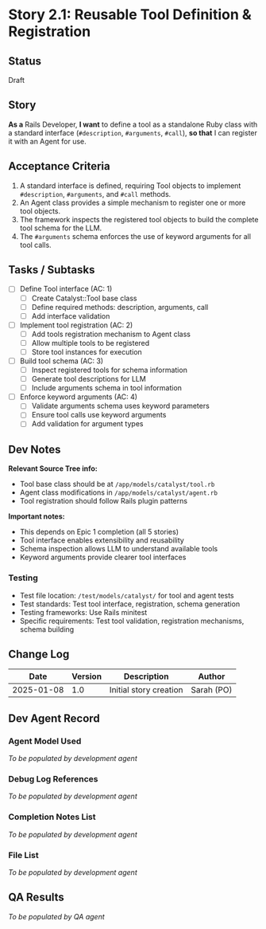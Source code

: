# Story 2.1: Reusable Tool Definition & Registration

## Status
Draft

## Story
**As a** Rails Developer,
**I want** to define a tool as a standalone Ruby class with a standard interface (`#description`, `#arguments`, `#call`),
**so that** I can register it with an Agent for use.

## Acceptance Criteria
1. A standard interface is defined, requiring Tool objects to implement `#description`, `#arguments`, and `#call` methods.
2. An Agent class provides a simple mechanism to register one or more tool objects.
3. The framework inspects the registered tool objects to build the complete tool schema for the LLM.
4. The `#arguments` schema enforces the use of keyword arguments for all tool calls.

## Tasks / Subtasks

- [ ] Define Tool interface (AC: 1)
  - [ ] Create Catalyst::Tool base class
  - [ ] Define required methods: description, arguments, call
  - [ ] Add interface validation
- [ ] Implement tool registration (AC: 2)
  - [ ] Add tools registration mechanism to Agent class
  - [ ] Allow multiple tools to be registered
  - [ ] Store tool instances for execution
- [ ] Build tool schema (AC: 3)
  - [ ] Inspect registered tools for schema information
  - [ ] Generate tool descriptions for LLM
  - [ ] Include arguments schema in tool information
- [ ] Enforce keyword arguments (AC: 4)
  - [ ] Validate arguments schema uses keyword parameters
  - [ ] Ensure tool calls use keyword arguments
  - [ ] Add validation for argument types

## Dev Notes

**Relevant Source Tree info:**
- Tool base class should be at `/app/models/catalyst/tool.rb`
- Agent class modifications in `/app/models/catalyst/agent.rb`
- Tool registration should follow Rails plugin patterns

**Important notes:**
- This depends on Epic 1 completion (all 5 stories)
- Tool interface enables extensibility and reusability
- Schema inspection allows LLM to understand available tools
- Keyword arguments provide clearer tool interfaces

### Testing
- Test file location: `/test/models/catalyst/` for tool and agent tests
- Test standards: Test tool interface, registration, schema generation
- Testing frameworks: Use Rails minitest
- Specific requirements: Test tool validation, registration mechanisms, schema building

## Change Log
| Date | Version | Description | Author |
|------|---------|-------------|--------|
| 2025-01-08 | 1.0 | Initial story creation | Sarah (PO) |

## Dev Agent Record

### Agent Model Used
*To be populated by development agent*

### Debug Log References
*To be populated by development agent*

### Completion Notes List
*To be populated by development agent*

### File List
*To be populated by development agent*

## QA Results
*To be populated by QA agent*